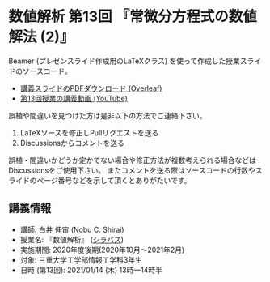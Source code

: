 # 数値解析 第13回 『常微分方程式の数値解法 (2)』

Beamer (プレゼンスライド作成用のLaTeXクラス) を使って作成した授業スライドのソースコード。

- [講義スライドのPDFダウンロード (Overleaf)](https://www.overleaf.com/read/pjymmthhrbyc)
- [第13回授業の講義動画 (YouTube)](https://youtu.be/z_I-ht9u_L8)

誤植や間違いを見つけた方は是非以下の方法でご連絡下さい。

1. LaTeXソースを修正しPullリクエストを送る
2. Discussionsからコメントを送る

誤植・間違いかどうか定かでない場合や修正方法が複数考えられる場合などはDiscussionsをご使用下さい。
またコメントを送る際はソースコードの行数やスライドのページ番号などを示して頂くとありがたいです。

## 講義情報

- 講師: 白井 伸宙 (Nobu C. Shirai)
- 授業名: 『数値解析』 ([シラバス](http://syllabus.mie-u.ac.jp/syllabus/2020/?action=display&id=12353))
- 実施期間: 2020年度後期(2020年10月～2021年2月)
- 対象:  三重大学工学部情報工学科3年生
- 日時 (第13回): 2021/01/14 (木) 13時—14時半


